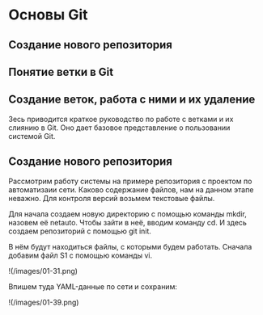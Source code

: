 # Основы Git #

## Создание нового репозитория ##
## Понятие ветки в Git ##
## Создание веток, работа с ними и их удаление ##

Зесь приводится краткое руководство по работе с ветками и их слиянию в Git. Оно дает базовое представление о пользовании системой Git.

## Создание нового репозитория ##

Рассмотрим работу системы на примере репозитория с проектом по автоматизаии сети. Каково содержание файлов, нам на данном этапе неважно. Для контроля версий возьмем текстовые файлы. 

Для начала создаем новую директорию с помощью команды mkdir, назовем её netauto. Чтобы зайти в неё, вводим команду cd. И здесь создаем репозиторий с помощью git init.

В нём будут находиться файлы, с которыми будем работать. Сначала добавим файл S1 с помощью команды vi.

!(/images/01-31.png)

Впишем туда YAML-данные по сети и сохраним:

!(/images/01-39.png)
